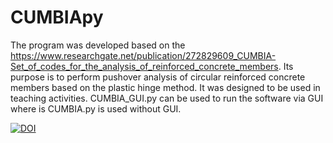 # CUMBIApy
The program was developed based on the https://www.researchgate.net/publication/272829609_CUMBIA-Set_of_codes_for_the_analysis_of_reinforced_concrete_members. Its purpose is to perform pushover analysis of circular reinforced concrete members based on the plastic hinge method. It was designed to be used in teaching activities. CUMBIA_GUI.py can be used to run the software via GUI where is CUMBIA.py is used without GUI.

[![DOI](https://zenodo.org/badge/371296038.svg)](https://zenodo.org/badge/latestdoi/371296038)
